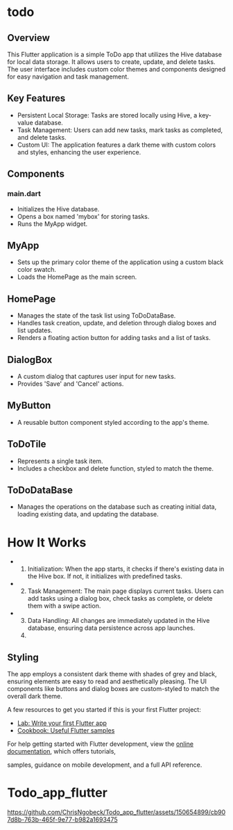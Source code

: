 # todo

## Overview
This Flutter application is a simple ToDo app that utilizes the Hive database for local data storage. It allows users to create, update, and delete tasks. The user interface includes custom color themes and components designed for easy navigation and task management.

## Key Features
- Persistent Local Storage: Tasks are stored locally using Hive, a key-value database.
- Task Management: Users can add new tasks, mark tasks as completed, and delete tasks.
- Custom UI: The application features a dark theme with custom colors and styles, enhancing the user experience.
  
## Components

### main.dart

- Initializes the Hive database.
- Opens a box named 'mybox' for storing tasks.
- Runs the MyApp widget.

## MyApp

- Sets up the primary color theme of the application using a custom black color swatch.
- Loads the HomePage as the main screen.

## HomePage

- Manages the state of the task list using ToDoDataBase.
- Handles task creation, update, and deletion through dialog boxes and list updates.
- Renders a floating action button for adding tasks and a list of tasks.
  
## DialogBox

- A custom dialog that captures user input for new tasks.
- Provides 'Save' and 'Cancel' actions.
  
## MyButton

- A reusable button component styled according to the app's theme.
  
## ToDoTile

- Represents a single task item.
- Includes a checkbox and delete function, styled to match the theme.
  
## ToDoDataBase

- Manages the operations on the database such as creating initial data, loading existing data, and updating the database.
  
# How It Works
- 1. Initialization: When the app starts, it checks if there's existing data in the Hive box. If not, it initializes with predefined tasks.
- 2. Task Management: The main page displays current tasks. Users can add tasks using a dialog box, check tasks as complete, or delete them with a swipe action.
- 3. Data Handling: All changes are immediately updated in the Hive database, ensuring data persistence across app launches.
  4. 
## Styling
The app employs a consistent dark theme with shades of grey and black, ensuring elements are easy to read and aesthetically pleasing. The UI components like buttons and dialog boxes are custom-styled to match the overall dark theme.

A few resources to get you started if this is your first Flutter project:

- [Lab: Write your first Flutter app](https://docs.flutter.dev/get-started/codelab)
- [Cookbook: Useful Flutter samples](https://docs.flutter.dev/cookbook)

For help getting started with Flutter development, view the
[online documentation](https://docs.flutter.dev/), which offers tutorials,

samples, guidance on mobile development, and a full API reference.
# Todo_app_flutter


https://github.com/ChrisNgobeck/Todo_app_flutter/assets/150654899/cb907d8b-763b-465f-9e77-b982a1693475





